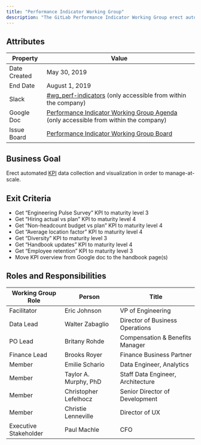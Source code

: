 ```yaml
---
title: "Performance Indicator Working Group"
description: "The GitLab Performance Indicator Working Group erect automated KPI data collection and visualization in order to manage-at-scale. Read more!"
---
```


## Attributes

| Property        | Value          |
|-----------------|----------------|
| Date Created    | May 30, 2019   |
| End Date        | August 1, 2019 |
| Slack           | [#wg_perf-indicators](https://gitlab.slack.com/messages/CJZ4P29C7) (only accessible from within the company) |
| Google Doc      | [Performance Indicator Working Group Agenda](https://docs.google.com/document/d/1h2HFrnmUlIocB7PUjA-702WTsZLjtGT9YhdTcy4aLr0/edit) (only accessible from within the company) |
| Issue Board     | [Performance Indicator Working Group Board](https://gitlab.com/groups/gitlab-data/-/boards/1134630) |

## Business Goal

Erect automated [KPI](https://docs.google.com/document/d/1NNne33rOtkrogqWRzdQZ4U3kiZdc2PC6B44WCpmQpNc/edit) data collection and visualization in order to manage-at-scale.

## Exit Criteria

- Get “Engineering Pulse Survey” KPI to maturity level 3
- Get “Hiring actual vs plan” KPI to maturity level 4
- Get “Non-headcount budget vs plan” KPI to maturity level 4
- Get “Average location factor” KPI to maturity level 4
- Get “Diversity” KPI to maturity level 3
- Get “Handbook updates” KPI to maturity level 4
- Get “Employee retention” KPI to maturity level 3
- Move KPI overview from Google doc to the handbook page(s)

## Roles and Responsibilities

| Working Group Role    | Person                | Title                             |
|-----------------------|-----------------------|-----------------------------------|
| Facilitator           | Eric Johnson          | VP of Engineering                 |
| Data Lead             | Walter Zabaglio       | Director of Business Operations   |
| PO Lead               | Britany Rohde         | Compensation & Benefits Manager   |
| Finance Lead          | Brooks Royer          | Finance Business Partner          |
| Member                | Emilie Schario        | Data Engineer, Analytics          |
| Member                | Taylor A. Murphy, PhD | Staff Data Engineer, Architecture |
| Member                | Christopher Lefelhocz | Senior Director of Development    |
| Member                | Christie Lenneville   | Director of UX                    |
| Executive Stakeholder | Paul Machle           | CFO                               |
